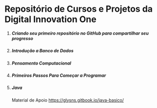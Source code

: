 # Repositório de Cursos e Projetos da Digital Innovation One



1. #####  Criando seu primeiro repositório no GitHub para compartilhar seu progresso

   

2. ##### Introdução a Banco de Dados

   

3. ##### Pensamento Computacional

   

4. ##### Primeiros Passos Para Começar a Programar

   

5. ##### Java

      Material de Apoio
https://glysns.gitbook.io/java-basico/



